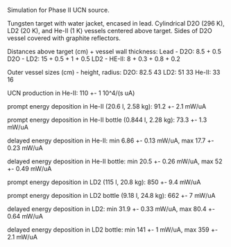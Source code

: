 Simulation for Phase II UCN source.

Tungsten target with water jacket, encased in lead.
Cylindrical D2O (296 K), LD2 (20 K), and He-II (1 K) vessels centered above target.
Sides of D2O vessel covered with graphite reflectors.

Distances above target (cm) + vessel wall thickness:
Lead - D2O: 8.5 + 0.5
D2O - LD2: 15 + 0.5 + 1 + 0.5
LD2 - HE-II: 8 + 0.3 + 0.8 + 0.2

Outer vessel sizes (cm) - height, radius:
D2O: 82.5 43
LD2: 51 33
He-II: 33 16

UCN production in He-II:
110 +- 1 10^4/(s uA)

prompt energy deposition in He-II (20.6 l, 2.58 kg):
91.2 +- 2.1 mW/uA

prompt energy deposition in He-II bottle (0.844 l, 2.28 kg):
73.3 +- 1.3 mW/uA

delayed energy deposition in He-II:
min 6.86 +- 0.13 mW/uA, max 17.7 +- 0.23 mW/uA

delayed energy deposition in He-II bottle:
min 20.5 +- 0.26 mW/uA, max 52 +- 0.49 mW/uA

prompt energy deposition in LD2 (115 l, 20.8 kg):
850 +- 9.4 mW/uA

prompt energy deposition in LD2 bottle (9.18 l, 24.8 kg):
662 +- 7 mW/uA

delayed energy deposition in LD2:
min 31.9 +- 0.33 mW/uA, max 80.4 +- 0.64 mW/uA

delayed energy deposition in LD2 bottle:
min 141 +- 1 mW/uA, max 359 +- 2.1 mW/uA

